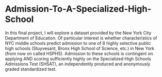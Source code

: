 # Admission-To-A-Specialized-High-School
In this final project, I will explore a dataset provided by the New York City Department of
Education. Of particular interest is whether characteristics of NYC middle schools predict
admission to one of 8 highly selective public high schools (Stuyvesant, Bronx High School of
Science, etc.) in New York (from now on called HSPHS). Admission to these schools is contingent
on applying AND scoring sufficiently highly on the Specialized High Schools Admissions Test
(SHSAT), an independently produced and anonymously graded standardized test.
